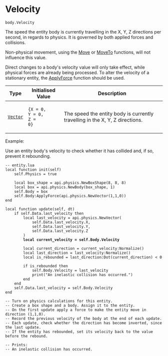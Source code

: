 # Velocity

`body.Velocity`

The speed the entity body is currently travelling in the X, Y, Z directions per second, in regards to physics. It is governed by both applied forces and collisions.&#x20;

Non-physical movement, using the [Move](../../../entity-api/entity/methods/move.md) or [MoveTo](../../../entity-api/entity/methods/moveto.md) functions, will not influence this value.

Direct changes to a body's velocity value will only take effect, while physical forces are already being processed. To alter the velocity of a stationary entity, the [ApplyForce](../methods/applyforce.md) function should be used.&#x20;

| Type                      | Initialised Value                                                         | Description                                                                  |
| ------------------------- | ------------------------------------------------------------------------- | ---------------------------------------------------------------------------- |
| [`Vector`](../../vector/) | <p><code>{X = 0,</code><br><code>Y = 0,</code><br><code>Z = 0}</code></p> | The speed the entity body is currently travelling in the X, Y, Z directions. |



Example:

Use an entity body's velocity to check whether it has collided and, if so, prevent it rebounding.

<pre class="language-lua"><code class="lang-lua">-- entity.lua
local function init(self)
    self.Physics = true
    
    local box_shape = api.physics.NewBoxShape(8, 8, 8) 
    local box = api.physics.NewBody(box_shape, 1)   
    self.Body = box   
    self.Body:ApplyForce(api.physics.NewVector(1,1,0))
end

local function update(self, dt)
    if self.Data.last_velocity then
        local last_velocity = api.physics.NewVector(
            self.Data.last_velocity.X, 
            self.Data.last_velocity.Y, 
       	    self.Data.last_velocity.Z
        )
<strong>        local current_velocity = self.Body.Velocity
</strong>        
        local current_direction = current_velocity:Normalize()
        local last_direction = last_velocity:Normalize()
        local is_rebounded = last_direction:Dot(current_direction) &#x3C; 0
        
        if is_rebounded then
            self.Body.Velocity = last_velocity
            print("An inelastic collision has occurred.")
        end
    end
    self.Data.last_velocity = self.Body.Velocity
end 

-- Turn on physics calculations for this entity.
-- Create a box shape and a body. Assign it to the entity.
-- On the first update apply a force to make the entity move in direction (1,1,0).
-- Record the previous velocity of the body at the end of each update.
-- Each update, check whether the direction has become inverted, since the last update.
-- If the entity has rebounded, set its velocity back to the value before the rebound.

-- Prints:
-- An inelastic collision has occurred.
</code></pre>
